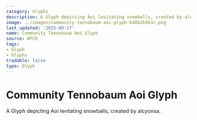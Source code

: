 ```yaml
---
category: Glyphs
description: A Glyph depicting Aoi levitating snowballs, created by alcyonsa.
image: ../images/community-tennobaum-aoi-glyph-bd0b2b9b3c.png
last_updated: '2025-09-17'
name: Community Tennobaum Aoi Glyph
source: WFCD
tags:
- Glyph
- Glyphs
tradable: false
type: Glyph
---
```


# Community Tennobaum Aoi Glyph

A Glyph depicting Aoi levitating snowballs, created by alcyonsa.


